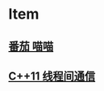 # Item

## [番茄 喵喵](fanqie.html)

## [C++11 线程间通信](http://www.cnblogs.com/xietianjiao/p/6598931.html)